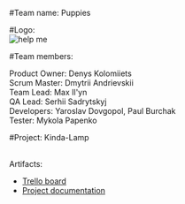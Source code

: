 #Team name: Puppies <BR>

#Logo: <BR>![help me](http://i65.tinypic.com/2zf8hoo.jpg "LOGO")<BR>

#Team members: <BR>

Product Owner: Denys Kolomiiets <BR>
Scrum Master: Dmytrii Andrievskii <BR>
Team Lead: Max Il'yn <BR>
QA Lead: Serhii Sadrytskyj <BR>
Developers: Yaroslav Dovgopol, Paul Burchak<BR>
Tester: Mykola Papenko<BR>

#Project: Kinda-Lamp <BR>

<BR>Artifacts:<BR>
* [Trello board](https://trello.com/b/GiRlMeRe/kinda-board "TRELLO")
* [Project documentation](https://docs.google.com/document/d/1s7mgYBIGsj7mAxSQLoYYF_097pDYV1SyPLg5Myy7nSA/edit?usp=drivesdk "Project documentation")<BR>

